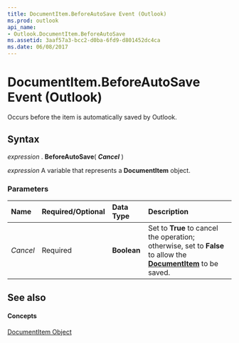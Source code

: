 ```yaml
---
title: DocumentItem.BeforeAutoSave Event (Outlook)
ms.prod: outlook
api_name:
- Outlook.DocumentItem.BeforeAutoSave
ms.assetid: 3aaf57a3-bcc2-d0ba-6fd9-d801452dc4ca
ms.date: 06/08/2017
---
```



# DocumentItem.BeforeAutoSave Event (Outlook)

Occurs before the item is automatically saved by Outlook.


## Syntax

 _expression_ . **BeforeAutoSave**( **_Cancel_** )

 _expression_ A variable that represents a **DocumentItem** object.


### Parameters



|**Name**|**Required/Optional**|**Data Type**|**Description**|
|:-----|:-----|:-----|:-----|
| _Cancel_|Required| **Boolean**|Set to  **True** to cancel the operation; otherwise, set to **False** to allow the **[DocumentItem](Outlook.DocumentItem.md)** to be saved.|

## See also


#### Concepts


[DocumentItem Object](Outlook.DocumentItem.md)

